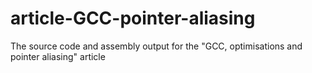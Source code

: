 article-GCC-pointer-aliasing
============================

The source code and assembly output for the "GCC, optimisations and pointer aliasing" article
